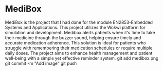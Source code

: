 # MediBox
MediBox is the project that I had done for the module EN2853-Embedded Systems and Applications. This project utilizes the Wokwi platform for simulation and development. Medibox alerts patients when it's time to take their medicine through the buzzer sound, helping ensure timely and accurate medication adherence.
This solution is ideal for patients who struggle with remembering their medication schedules or require multiple daily doses. The project aims to enhance health management and patient well-being with a simple yet effective reminder system.
git add medibox.png
git commit -m "Add image"
git push
